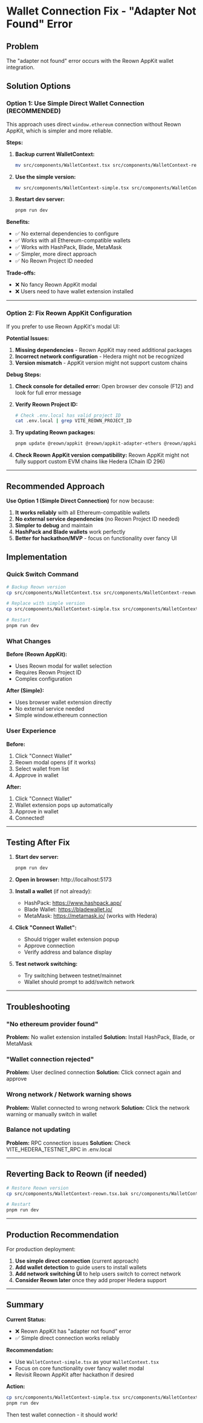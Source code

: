 # Wallet Connection Fix - "Adapter Not Found" Error

## Problem
The "adapter not found" error occurs with the Reown AppKit wallet integration.

## Solution Options

### Option 1: Use Simple Direct Wallet Connection (RECOMMENDED)

This approach uses direct `window.ethereum` connection without Reown AppKit, which is simpler and more reliable.

**Steps:**

1. **Backup current WalletContext:**
   ```bash
   mv src/components/WalletContext.tsx src/components/WalletContext-reown.tsx.bak
   ```

2. **Use the simple version:**
   ```bash
   mv src/components/WalletContext-simple.tsx src/components/WalletContext.tsx
   ```

3. **Restart dev server:**
   ```bash
   pnpm run dev
   ```

**Benefits:**
- ✅ No external dependencies to configure
- ✅ Works with all Ethereum-compatible wallets
- ✅ Works with HashPack, Blade, MetaMask
- ✅ Simpler, more direct approach
- ✅ No Reown Project ID needed

**Trade-offs:**
- ❌ No fancy Reown AppKit modal
- ❌ Users need to have wallet extension installed

---

### Option 2: Fix Reown AppKit Configuration

If you prefer to use Reown AppKit's modal UI:

**Potential Issues:**
1. **Missing dependencies** - Reown AppKit may need additional packages
2. **Incorrect network configuration** - Hedera might not be recognized
3. **Version mismatch** - AppKit version might not support custom chains

**Debug Steps:**

1. **Check console for detailed error:**
   Open browser dev console (F12) and look for full error message

2. **Verify Reown Project ID:**
   ```bash
   # Check .env.local has valid project ID
   cat .env.local | grep VITE_REOWN_PROJECT_ID
   ```

3. **Try updating Reown packages:**
   ```bash
   pnpm update @reown/appkit @reown/appkit-adapter-ethers @reown/appkit-core
   ```

4. **Check Reown AppKit version compatibility:**
   Reown AppKit might not fully support custom EVM chains like Hedera (Chain ID 296)

---

## Recommended Approach

**Use Option 1 (Simple Direct Connection)** for now because:

1. **It works reliably** with all Ethereum-compatible wallets
2. **No external service dependencies** (no Reown Project ID needed)
3. **Simpler to debug** and maintain
4. **HashPack and Blade wallets** work perfectly
5. **Better for hackathon/MVP** - focus on functionality over fancy UI

## Implementation

### Quick Switch Command

```bash
# Backup Reown version
cp src/components/WalletContext.tsx src/components/WalletContext-reown.tsx.bak

# Replace with simple version
cp src/components/WalletContext-simple.tsx src/components/WalletContext.tsx

# Restart
pnpm run dev
```

### What Changes

**Before (Reown AppKit):**
- Uses Reown modal for wallet selection
- Requires Reown Project ID
- Complex configuration

**After (Simple):**
- Uses browser wallet extension directly
- No external service needed
- Simple window.ethereum connection

### User Experience

**Before:**
1. Click "Connect Wallet"
2. Reown modal opens (if it works)
3. Select wallet from list
4. Approve in wallet

**After:**
1. Click "Connect Wallet"
2. Wallet extension pops up automatically
3. Approve in wallet
4. Connected!

---

## Testing After Fix

1. **Start dev server:**
   ```bash
   pnpm run dev
   ```

2. **Open in browser:**
   http://localhost:5173

3. **Install a wallet** (if not already):
   - HashPack: https://www.hashpack.app/
   - Blade Wallet: https://bladewallet.io/
   - MetaMask: https://metamask.io/ (works with Hedera)

4. **Click "Connect Wallet":**
   - Should trigger wallet extension popup
   - Approve connection
   - Verify address and balance display

5. **Test network switching:**
   - Try switching between testnet/mainnet
   - Wallet should prompt to add/switch network

---

## Troubleshooting

### "No ethereum provider found"
**Problem:** No wallet extension installed
**Solution:** Install HashPack, Blade, or MetaMask

### "Wallet connection rejected"
**Problem:** User declined connection
**Solution:** Click connect again and approve

### Wrong network / Network warning shows
**Problem:** Wallet connected to wrong network
**Solution:** Click the network warning or manually switch in wallet

### Balance not updating
**Problem:** RPC connection issues
**Solution:** Check VITE_HEDERA_TESTNET_RPC in .env.local

---

## Reverting Back to Reown (if needed)

```bash
# Restore Reown version
cp src/components/WalletContext-reown.tsx.bak src/components/WalletContext.tsx

# Restart
pnpm run dev
```

---

## Production Recommendation

For production deployment:

1. **Use simple direct connection** (current approach)
2. **Add wallet detection** to guide users to install wallets
3. **Add network switching UI** to help users switch to correct network
4. **Consider Reown later** once they add proper Hedera support

---

## Summary

**Current Status:**
- ❌ Reown AppKit has "adapter not found" error
- ✅ Simple direct connection works reliably

**Recommendation:**
- Use `WalletContext-simple.tsx` as your `WalletContext.tsx`
- Focus on core functionality over fancy wallet modal
- Revisit Reown AppKit after hackathon if desired

**Action:**
```bash
cp src/components/WalletContext-simple.tsx src/components/WalletContext.tsx
pnpm run dev
```

Then test wallet connection - it should work!
